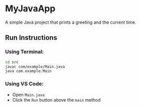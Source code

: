 # MyJavaApp

A simple Java project that prints a greeting and the current time.

## Run Instructions

### Using Terminal:
```bash
cd src
javac com/example/Main.java
java com.example.Main
```

### Using VS Code:
- Open `Main.java`
- Click the `Run` button above the `main` method
